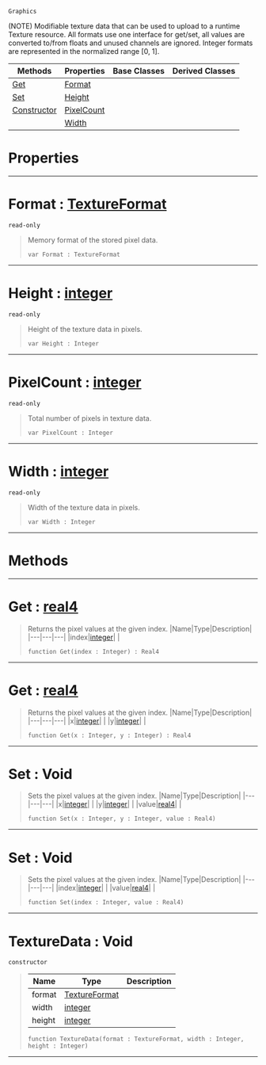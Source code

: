  `Graphics`

(NOTE) Modifiable texture data that can be used to upload to a runtime Texture resource. All formats use one interface for get/set, all values are converted to/from floats and unused channels are ignored. Integer formats are represented in the normalized range [0, 1].

|Methods|Properties|Base Classes|Derived Classes|
|---|---|---|---|
|[ Get](texturedata.md#get-zilch-engine-document)|[ Format](texturedata.md#format-zilch-engine-docum)| | |
|[ Set](texturedata.md#set-void)|[ Height](texturedata.md#height-zilch-engine-docum)| | |
|[ Constructor](texturedata.md#texturedata-void)|[ PixelCount](texturedata.md#pixelcount-zilch-engine-d)| | |
| |[ Width](texturedata.md#width-zilch-engine-docume)| | |


 #  Properties


---  
 #  Format : [TextureFormat](../enum_reference.md#textureformat)

 `read-only`

> Memory format of the stored pixel data.
> ``` lang=cpp, name=Nada
> var Format : TextureFormat


---  
 #  Height : [integer](../nada_base_types/integer.md)

 `read-only`

> Height of the texture data in pixels.
> ``` lang=cpp, name=Nada
> var Height : Integer


---  
 #  PixelCount : [integer](../nada_base_types/integer.md)

 `read-only`

> Total number of pixels in texture data.
> ``` lang=cpp, name=Nada
> var PixelCount : Integer


---  
 #  Width : [integer](../nada_base_types/integer.md)

 `read-only`

> Width of the texture data in pixels.
> ``` lang=cpp, name=Nada
> var Width : Integer


---  
 #  Methods


---  
 #  Get : [real4](../nada_base_types/real4.md)

> Returns the pixel values at the given index.
> |Name|Type|Description|
> |---|---|---|
> |index|[integer](../nada_base_types/integer.md)| |
> ``` lang=cpp, name=Nada
> function Get(index : Integer) : Real4
> ``` 


---  
 #  Get : [real4](../nada_base_types/real4.md)

> Returns the pixel values at the given index.
> |Name|Type|Description|
> |---|---|---|
> |x|[integer](../nada_base_types/integer.md)| |
> |y|[integer](../nada_base_types/integer.md)| |
> ``` lang=cpp, name=Nada
> function Get(x : Integer, y : Integer) : Real4
> ``` 


---  
 #  Set : Void

> Sets the pixel values at the given index.
> |Name|Type|Description|
> |---|---|---|
> |x|[integer](../nada_base_types/integer.md)| |
> |y|[integer](../nada_base_types/integer.md)| |
> |value|[real4](../nada_base_types/real4.md)| |
> ``` lang=cpp, name=Nada
> function Set(x : Integer, y : Integer, value : Real4)
> ``` 


---  
 #  Set : Void

> Sets the pixel values at the given index.
> |Name|Type|Description|
> |---|---|---|
> |index|[integer](../nada_base_types/integer.md)| |
> |value|[real4](../nada_base_types/real4.md)| |
> ``` lang=cpp, name=Nada
> function Set(index : Integer, value : Real4)
> ``` 


---  
 #  TextureData : Void

 `constructor`

> 
> |Name|Type|Description|
> |---|---|---|
> |format|[TextureFormat](../enum_reference.md#textureformat)| |
> |width|[integer](../nada_base_types/integer.md)| |
> |height|[integer](../nada_base_types/integer.md)| |
> ``` lang=cpp, name=Nada
> function TextureData(format : TextureFormat, width : Integer, height : Integer)
> ``` 


---  
 

 